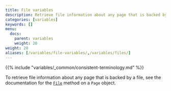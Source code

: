 ```yaml
---
title: File variables
description: Retrieve file information about any page that is backed by a file.
categories: [variables]
keywords: []
menu:
  docs:
    parent: variables
    weight: 20
weight: 20
aliases: [/variables/file-variables/,/variables/files/]
---
```


{{% include "variables/_common/consistent-terminology.md" %}}

To retrieve file information about any page that is backed by a file, see the documentation for the [`File`] method on a `Page` object.

[`File`]: /methods/page/file
